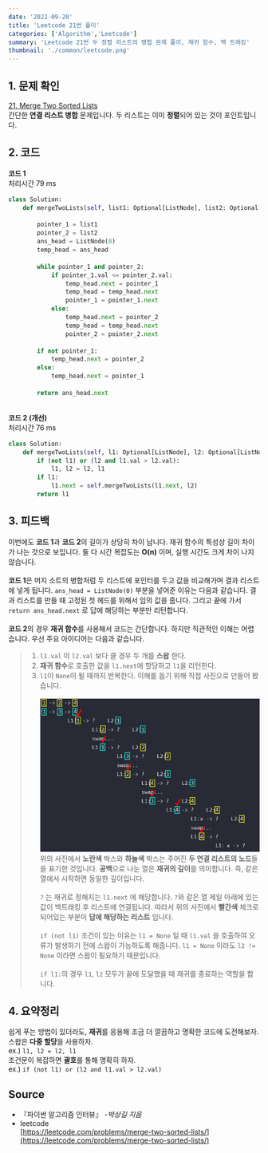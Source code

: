 ```yaml
---
date: '2022-09-20'
title: 'Leetcode 21번 풀이'
categories: ['Algorithm','Leetcode']
summary: 'Leetcode 21번 두 정렬 리스트의 병합 문제 풀이, 재귀 함수, 백 트래킹'
thumbnail: './common/leetcode.png'
---
```

## 1. 문제 확인

[21. Merge Two Sorted Lists](https://leetcode.com/problems/merge-two-sorted-lists/)
\
간단한 **연결 리스트 병합** 문제입니다. 두 리스트는 이미 **정렬**되어 있는 것이 포인트입니다.

## 2. 코드

**코드 1**  
처리시간 79 ms
```py
class Solution:
    def mergeTwoLists(self, list1: Optional[ListNode], list2: Optional[ListNode]) -> Optional[ListNode]:

        pointer_1 = list1
        pointer_2 = list2
        ans_head = ListNode(0)
        temp_head = ans_head

        while pointer_1 and pointer_2:
            if pointer_1.val <= pointer_2.val:
                temp_head.next = pointer_1
                temp_head = temp_head.next
                pointer_1 = pointer_1.next
            else:
                temp_head.next = pointer_2
                temp_head = temp_head.next
                pointer_2 = pointer_2.next

        if not pointer_1:
            temp_head.next = pointer_2
        else:
            temp_head.next = pointer_1

        return ans_head.next
```
\
**코드 2 (개선)**  
처리시간 76 ms
```py
class Solution:
    def mergeTwoLists(self, l1: Optional[ListNode], l2: Optional[ListNode]) -> Optional[ListNode]:
        if (not l1) or (l2 and l1.val > l2.val):
            l1, l2 = l2, l1
        if l1:
            l1.next = self.mergeTwoLists(l1.next, l2)
        return l1
```

## 3. 피드백
이번에도 **코드 1**과 **코드 2**의 길이가 상당히 차이 납니다. 재귀 함수의 특성상 길이 차이가 나는 것으로 보입니다. 둘 다 시간 복잡도는 **O(n)** 이며, 실행 시간도 크게 차이 나지 않습니다.  
\
**코드 1**은 머지 소트의 병합처럼 두 리스트에 포인터를 두고 값을 비교해가며 결과 리스트에 넣게 됩니다. `ans_head = ListNode(0)` 부분을 넣어준 이유는 다음과 같습니다. 결과 리스트를 만들 때 고정된 첫 헤드를 위해서 임의 값을 줍니다. 그리고 끝에 가서 `return ans_head.next` 로 답에 해당하는 부분만 리턴합니다.  
\
**코드 2**의 경우 **재귀 함수**를 사용해서 코드는 간단합니다. 하지만 직관적인 이해는 어렵습니다. 우선 주요 아이디어는 다음과 같습니다.  
> 1. `l1.val` 이 `l2.val` 보다 클 경우 두 개를 **스왑** 한다.  
> 2. **재귀 함수**로 호출한 값을 `l1.next`에 할당하고 `l1`을 리턴한다. 
> 3. `l1`이 `None`이 될 때까지 반복한다.
이해를 돕기 위해 직접 사진으로 만들어 봤습니다.  
\
![1](./leetcode-21-explanation/1.png)  
위의 사진에서 **노란색** 박스와 **하늘색** 박스는 주어진 **두 연결 리스트의 노드**들을 표기한 것입니다. **공백**으로 나눈 열은 **재귀의 깊이**를 의미합니다. 즉, 같은 열에서 시작하면 동일한 깊이입니다.  
\
`?` 는 재귀로 정해지는 `l1.next` 에 해당합니다. `?`와 같은 열 제일 아래에 있는 값이 백트래킹 후 리스트에 연결됩니다. 따라서 위의 사진에서 **빨간색** 체크로 되어있는 부분이 **답에 해당하는 리스트** 입니다.  
\
`if (not l1)` 조건이 있는 이유는 `l1 = None` 일 때 `l1.val` 을 호출하여 오류가 발생하기 전에 스왑이 가능하도록 해줍니다. `l1 = None` 이라도 `l2 != None` 이라면 스왑이 필요하기 때문입니다.  
\
`if l1:`의 경우 `l1`, `l2` 모두가 끝에 도달했을 때 재귀를 종료하는 역할을 합니다.
## 4. 요약정리
쉽게 푸는 방법이 있더라도, **재귀**를 응용해 조금 더 깔끔하고 명확한 코드에 도전해보자.  
스왑은 **다중 할당**을 사용하자.  
ex.) `l1, l2 = l2, l1`  
조건문이 복잡하면 **괄호**를 통해 명확히 하자.  
ex.) `if (not l1) or (l2 and l1.val > l2.val)`  
## Source

- 『파이썬 알고리즘 인터뷰』 *-박상길 지음*
- leetcode  
  [https://leetcode.com/problems/merge-two-sorted-lists/](https://leetcode.com/problems/merge-two-sorted-lists/)